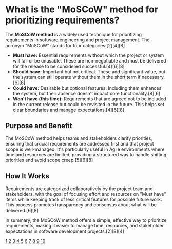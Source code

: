 # What is the "MoSCoW" method for prioritizing requirements?

The **MoSCoW method** is a widely used technique for prioritizing requirements in software engineering and project management. The acronym "MoSCoW" stands for four categories:[2][4][8]

- **Must have:** Essential requirements without which the project or system will fail or be unusable. These are non-negotiable and must be delivered for the release to be considered successful.[4][6][8]
- **Should have:** Important but not critical. These add significant value, but the system can still operate without them in the short term if necessary.[6][8]
- **Could have:** Desirable but optional features. Including them enhances the system, but their absence doesn't impact core functionality.[8][6]
- **Won't have (this time):** Requirements that are agreed not to be included in the current release but could be revisited in the future. This helps set clear boundaries and manage expectations.[4][6][8]

## Purpose and Benefit

The MoSCoW method helps teams and stakeholders clarify priorities, ensuring that crucial requirements are addressed first and that project scope is well-managed. It's particularly useful in Agile environments where time and resources are limited, providing a structured way to handle shifting priorities and avoid scope creep.[5][6][8]

## How It Works

Requirements are categorized collaboratively by the project team and stakeholders, with the goal of focusing effort and resources on "Must have" items while keeping track of less critical features for possible future work. This process promotes transparency and consensus about what will be delivered.[6][8]

In summary, the MoSCoW method offers a simple, effective way to prioritize requirements, making it easier to manage time, resources, and stakeholder expectations in software development projects.[2][8][4]

[1](https://www.productplan.com/glossary/moscow-prioritization/)
[2](https://en.wikipedia.org/wiki/MoSCoW_method)
[3](https://community.atlassian.com/forums/App-Central-articles/Understanding-the-MoSCoW-prioritization-How-to-implement-it-into/ba-p/2463999)
[4](https://www.agilebusiness.org/dsdm-project-framework/moscow-prioririsation.html)
[5](https://hypersense-software.com/blog/2024/12/03/moscow-prioritization-guide/)
[6](https://www.geeksforgeeks.org/business-studies/moscow-prioritization-in-product-management/)
[7](https://www.novacura.com/how-to-define-system-requirements/)
[8](https://activecollab.com/blog/project-management/moscow-method)
[9](https://www.techtarget.com/searchsoftwarequality/definition/MoSCoW-method)
[10](https://monday.com/blog/project-management/moscow-prioritization-method/)
